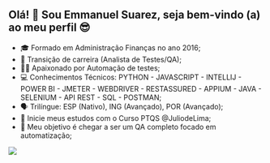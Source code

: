  ## Olá! 👋 Sou Emmanuel Suarez, seja bem-vindo (a) ao meu perfil 😎 

- 🎓 Formado em Administração Finanças no ano 2016;
- 💼 Transição de carreira (Analista de Testes/QA);
- 👩‍💻 Apaixonado por Automação de testes;
- 💻 Conhecimentos Técnicos: PYTHON - JAVASCRIPT - INTELLIJ - POWER BI - JMETER - WEBDRIVER - RESTASSURED - APPIUM - JAVA - SELENIUM - API REST - SQL - POSTMAN;
- 🗣️ Trilíngue: ESP (Nativo), ING (Avançado), POR (Avançado);
- 📖 Inicie meus estudos com o Curso PTQS @JuliodeLima;
- 🤞 Meu objetivo é chegar a ser um QA completo focado em automatização;

 
<div> 
  <a href="https://www.linkedin.com/in/im-ej-suarez-qa" target="_blank"><img src="https://img.shields.io/badge/-LinkedIn-%230077B5?style=for-the-badge&logo=linkedin&logoColor=white" target="_blank"></a>     
</div>
